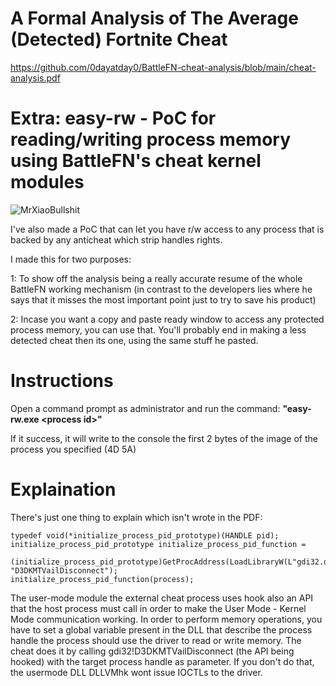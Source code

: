 # A Formal Analysis of The Average (Detected) Fortnite Cheat

https://github.com/0dayatday0/BattleFN-cheat-analysis/blob/main/cheat-analysis.pdf

# Extra: easy-rw - PoC for reading/writing process memory using BattleFN's cheat kernel modules

![MrXiaoBullshit](https://cdn.discordapp.com/attachments/867531432179007488/906216104689541150/unknown.png)

I've also made a PoC that can let you have r/w access to any process that is backed by any anticheat which strip handles rights.

I made this for two purposes:

1: To show off the analysis being a really accurate resume of the whole BattleFN working mechanism (in contrast to the developers lies where he says that it misses the most important point just to try to save his product)

2: Incase you want a copy and paste ready window to access any protected process memory, you can use that. You'll probably end in making a less detected cheat then its one, using the same stuff he pasted. 

# Instructions

Open a command prompt as administrator and run the command:
**"easy-rw.exe \<process id\>"**

If it success, it will write to the console the first 2 bytes of the image of the process you specified (4D 5A)

# Explaination

There's just one thing to explain which isn't wrote in the PDF:

    typedef void(*initialize_process_pid_prototype)(HANDLE pid);
    initialize_process_pid_prototype initialize_process_pid_function = 
		(initialize_process_pid_prototype)GetProcAddress(LoadLibraryW(L"gdi32.dll"), "D3DKMTVailDisconnect");
    initialize_process_pid_function(process);

The user-mode module the external cheat process uses hook also an API that the host process must call in order to make the User Mode - Kernel Mode communication working.
In order to perform memory operations, you have to set a global variable present in the DLL that describe the process handle the process should use the driver to read or write memory.
The cheat does it by calling gdi32!D3DKMTVailDisconnect (the API being hooked) with the target process handle as parameter.
If you don't do that, the usermode DLL DLLVMhk wont issue IOCTLs to the driver.
